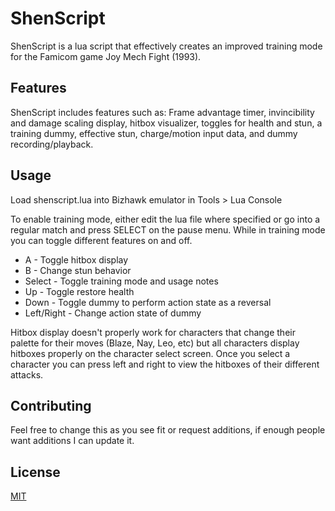 # ShenScript

ShenScript is a lua script that effectively creates an improved training mode for the Famicom game Joy Mech Fight (1993).

## Features

ShenScript includes features such as: Frame advantage timer, invincibility and damage scaling display, hitbox visualizer, toggles for health and stun, a training dummy, effective stun, charge/motion input data, and dummy recording/playback.

## Usage

Load shenscript.lua into Bizhawk emulator in Tools > Lua Console

To enable training mode, either edit the lua file where specified or go into a regular match and press SELECT on the pause menu. While in training mode you can toggle different features on and off.
 - A - Toggle hitbox display
 - B - Change stun behavior
 - Select - Toggle training mode and usage notes
 - Up - Toggle restore health
 - Down - Toggle dummy to perform action state as a reversal
 - Left/Right - Change action state of dummy

Hitbox display doesn't properly work for characters that change their palette for their moves (Blaze, Nay, Leo, etc) but all characters display hitboxes properly on the character select screen. Once you select a character you can press left and right to view the hitboxes of their different attacks.

## Contributing
Feel free to change this as you see fit or request additions, if enough people want additions I can update it.

## License
[MIT](https://choosealicense.com/licenses/mit/)
